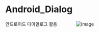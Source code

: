 # Android_Dialog
안드로이드 다이얼로그 활용
&nbsp; &nbsp;&nbsp;&nbsp;&nbsp;&nbsp;&nbsp;&nbsp;&nbsp;&nbsp;&nbsp;&nbsp;
![image](https://user-images.githubusercontent.com/108244911/191907818-95f2a5ce-02f1-4553-8278-f0f957ae207e.png)
